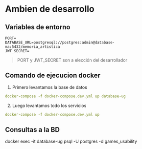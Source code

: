 # Ambien de desarrollo
## Variables de entorno
```.env
PORT=
DATABASE_URL=postgresql://postgres:admin@database-ma:5432/memoria_artistica
JWT_SECRET=
```

> PORT y JWT_SECRET son a elección del desarrollador


## Comando de ejecucion docker

1. Primero levantamos la base de datos
```yml
docker-compose -f docker-compose.dev.yml up database-ug
```

2. Luego levantamos todo los servicios
```yml
docker-compose -f docker-compose.dev.yml up
```

## Consultas a la BD

docker exec -it database-ug psql -U postgres -d games_usability